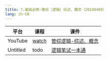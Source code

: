 ```yaml
---
title: 7.基础必修—管综（逻辑）综述、概念（20240409）
lang: zh-CN
---
```



| 平台       | 课程                                                                                                                               | 课件                                                                                                                                                                                        |
|----------|------------------------------------------------------------------------------------------------------------------------------------|---------------------------------------------------------------------------------------------------------------------------------------------------------------------------------------------|
| YouTube  | [watch](https://www.youtube.com/watch?v=OlBSW2QWUaU&list=PLm0MFkgiW1Jifh_vbdTALFpNGQ5V1hoDO&index=7)                                  | [管综逻辑-综述、概念](../../public/logic/%E9%80%BB%E8%BE%91-%E6%AD%A3%E5%BC%8F%E8%AF%BE/pdf/%E7%AE%A1%E7%BB%BC%E9%80%BB%E8%BE%91%20%E7%BB%BC%E8%BF%B0%E3%80%81%E6%A6%82%E5%BF%B5%20-%20sc.pdf)       |
| Untitled | todo  | [逻辑笔试一本通](../../public/logic/%E9%80%BB%E8%BE%91-%E5%9F%BA%E7%A1%80%E8%AF%BE/pdf/1.%E3%80%90%E7%AC%94%E8%AF%95%E4%B8%80%E6%9C%AC%E9%80%9A%E3%80%91%E7%AE%A1%E7%BB%BC-%E9%80%BB%E8%BE%91.pdf) |

